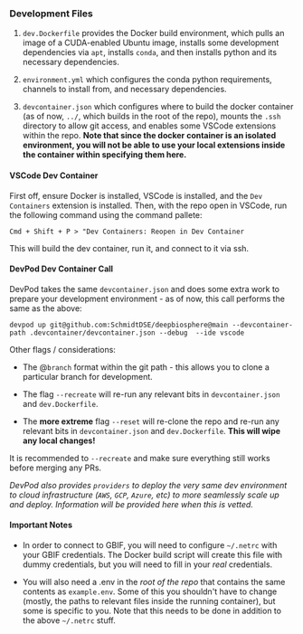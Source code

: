 ### Development Files

1. `dev.Dockerfile` provides the Docker build environment, which pulls an image of a CUDA-enabled Ubuntu image, installs some development dependencies via `apt`, installs `conda`, and then installs python and its necessary dependencies.

2. `environment.yml` which configures the conda python requirements, channels to install from, and necessary dependencies.

3. `devcontainer.json` which configures where to build the docker container (as of now, `../`, which builds in the root of the repo), mounts the `.ssh` directory to allow git access, and enables some VSCode extensions within the repo. **Note that since the docker container is an isolated environment, you will not be able to use your local extensions inside the container within specifying them here.**

#### VSCode Dev Container

First off, ensure Docker is installed, VSCode is installed, and the `Dev Containers` extension is installed. Then, with the repo open in VSCode, run the following command using the command pallete:

`Cmd + Shift + P > "Dev Containers: Reopen in Dev Container`

This will build the dev container, run it, and connect to it via ssh.

#### DevPod Dev Container Call

DevPod takes the same `devcontainer.json` and does some extra work to prepare your development environment - as of now, this call performs the same as the above:

```
devpod up git@github.com:SchmidtDSE/deepbiosphere@main --devcontainer-path .devcontainer/devcontainer.json --debug  --ide vscode
```

Other flags / considerations:

- The @`branch` format within the git path - this allows you to clone a particular branch for development.

- The flag `--recreate` will re-run any relevant bits in `devcontainer.json` and `dev.Dockerfile`.

- The **more extreme** flag `--reset` will re-clone the repo and re-run any relevant bits in `devcontainer.json` and `dev.Dockerfile`. **This will wipe any local changes!**

It is recommended to `--recreate` and make sure everything still works before merging any PRs.

_DevPod also provides `providers` to deploy the very same dev environment to cloud infrastructure (`AWS`, `GCP`, `Azure`, etc) to more seamlessly scale up and deploy. Information will be provided here when this is vetted._

#### Important Notes

- In order to connect to GBIF, you will need to configure `~/.netrc` with your GBIF credentials. The Docker build script will create this file with dummy credentials, but you will need to fill in your _real_ credentials.

- You will also need a .env in the _root of the repo_ that contains the same contents as `example.env`. Some of this you shouldn't have to change (mostly, the paths to relevant files inside the running container), but some is specific to you. Note that this needs to be done in addition to the above `~/.netrc` stuff.
